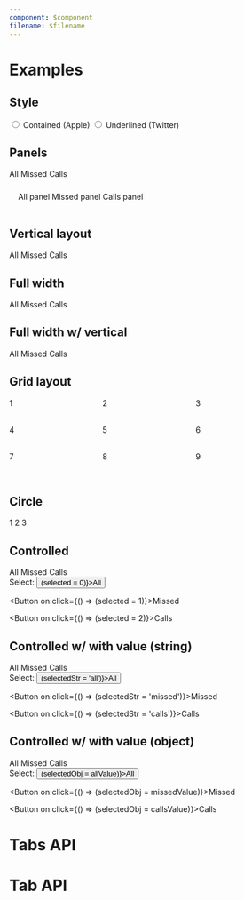 ```yaml
---
component: $component
filename: $filename
---
```


<script>
  import tabsApi from '$lib/components/Tabs.svelte?raw&sveld';
  import tabApi from '$lib/components/Tab.svelte?raw&sveld';
  import ApiDocs from '$lib/components/ApiDocs.svelte';

  import Button from '$lib/components/Button.svelte';
  import Preview from '$lib/components/Preview.svelte';
  import Tab from '$lib/components/Tab.svelte';
  import Tabs from '$lib/components/Tabs.svelte';
  import TabPanel from '$lib/components/TabPanel.svelte';

  const allValue = {};
  const missedValue = {};
  const callsValue = {};

  let selected = 1;
  let selectedStr = 'missed';
  let selectedObj = missedValue;

  let tabStyle = 'contained';
</script>

<!--
  - [x] Variable width tabs
  - [ ] Selection
    - `data-key` only allows string keys, but allows attaching to dom element
    - what about enum / toggle button use cases?
  - [ ] Support changing color of indicator based on selection
  - [ ] Support coloring tab based on selection (.selected class?, add bold font, etc)
  - [ ] Pass fallback transition to <Tabs contained={tabStyle==='contained'} underlined={tabStyle==='underlined'}> (fade, scale, etc)
  - [x] Rename `key` to `value`?
  - [ ] Support overflow scrolling (with button)
  - Reference:
    - https://svelte.dev/repl/8e68120858e5322272dc9136c4bb79cc?version=3.7.0
-->

# Examples

## Style

<label>
  <input type="radio" value="contained" bind:group={tabStyle} />
  Contained (Apple)
</label>
<label>
  <input type="radio" value="underlined" bind:group={tabStyle} />
  Underlined (Twitter)
</label>

## Panels

<Preview>
  <Tabs
    contained={tabStyle === 'contained'}
    underlined={tabStyle === 'underlined'}
  >
    <div class="tabList">
      <Tab value="all" style="width: 120px">All</Tab>
      <Tab value="missed" style="width: 120px">Missed</Tab>
      <Tab value="calls" style="width: 120px">Calls</Tab>
    </div>
    <div style="margin-top: 8px; padding: 16px">
      <TabPanel>All panel</TabPanel>
      <TabPanel>Missed panel</TabPanel>
      <TabPanel>Calls panel</TabPanel>
    </div>
  </Tabs>
</Preview>

## Vertical layout

<Preview>
  <Tabs
    contained={tabStyle === 'contained'}
    underlined={tabStyle === 'underlined'}
    vertical
  >
    <div class="tabList">
      <Tab value="all">All</Tab>
      <Tab value="missed">Missed</Tab>
      <Tab value="calls">Calls</Tab>
    </div>
  </Tabs>
</Preview>

## Full width

<Preview>
  <Tabs
    contained={tabStyle === 'contained'}
    underlined={tabStyle === 'underlined'}
  >
    <div class="tabList w-full">
      <Tab value="all">All</Tab>
      <Tab value="missed">Missed</Tab>
      <Tab value="calls">Calls</Tab>
    </div>
  </Tabs>
</Preview>

## Full width w/ vertical

<Preview>
  <Tabs
    contained={tabStyle === 'contained'}
    underlined={tabStyle === 'underlined'}
    vertical
  >
    <div class="tabList w-full">
      <Tab value="all">All</Tab>
      <Tab value="missed">Missed</Tab>
      <Tab value="calls">Calls</Tab>
    </div>
  </Tabs>
</Preview>

## Grid layout

<Preview>
  <Tabs
    contained={tabStyle === 'contained'}
    underlined={tabStyle === 'underlined'}
  >
    <div
      class="tabList"
      style="display: grid; grid-template-columns: repeat(3, 1fr);
    grid-template-rows: repeat(3, 48px)"
    >
      <Tab value={1}>1</Tab>
      <Tab value={2}>2</Tab>
      <Tab value={3}>3</Tab>
      <Tab value={4}>4</Tab>
      <Tab value={5}>5</Tab>
      <Tab value={6}>6</Tab>
      <Tab value={7}>7</Tab>
      <Tab value={8}>8</Tab>
      <Tab value={9}>9</Tab>
    </div>
  </Tabs>
</Preview>

## Circle

<Preview>
  <Tabs
    contained={tabStyle === 'contained'}
    underlined={tabStyle === 'underlined'}
    circle
  >
    <div class="tabList">
      <Tab value={1} class="h-10 aspect-square">1</Tab>
      <Tab value={2} class="h-10 aspect-square">2</Tab>
      <Tab value={3} class="h-10 aspect-square">3</Tab>
    </div>
  </Tabs>
</Preview>

## Controlled

<Preview>
  <Tabs
    contained={tabStyle === 'contained'}
    underlined={tabStyle === 'underlined'}
    {selected}
  >
    <div class="tabList">
      <Tab value="all" style="width: 120px">All</Tab>
      <Tab value="missed" style="width: 120px">Missed</Tab>
      <Tab value="calls" style="width: 120px">Calls</Tab>
    </div>
  </Tabs>
</Preview>

<div class="mt-4">
  Select:
  <Button on:click={() => (selected = 0)}>All</Button>

<Button on:click={() => (selected = 1)}>Missed</Button>

<Button on:click={() => (selected = 2)}>Calls</Button>

</div>

## Controlled w/ with value (string)

<Preview>
  <Tabs
    contained={tabStyle === 'contained'}
    underlined={tabStyle === 'underlined'}
    selected={selectedStr}
  >
    <div class="tabList">
      <Tab value="all" style="width: 120px">All</Tab>
      <Tab value="missed" style="width: 120px">Missed</Tab>
      <Tab value="calls" style="width: 120px">Calls</Tab>
    </div>
  </Tabs>
</Preview>

<div class="mt-4">
  Select:
  <Button on:click={() => (selectedStr = 'all')}>All</Button>

<Button on:click={() => (selectedStr = 'missed')}>Missed</Button>

<Button on:click={() => (selectedStr = 'calls')}>Calls</Button>

</div>

## Controlled w/ with value (object)

<Preview>
  <Tabs
    contained={tabStyle === 'contained'}
    underlined={tabStyle === 'underlined'}
    selected={selectedObj}
  >
    <div class="tabList">
      <Tab value={allValue} style="width: 120px">All</Tab>
      <Tab value={missedValue} style="width: 120px">Missed</Tab>
      <Tab value={callsValue} style="width: 120px">Calls</Tab>
    </div>
  </Tabs>
</Preview>

<div class="mt-4">
  Select:
  <Button on:click={() => (selectedObj = allValue)}>All</Button>

<Button on:click={() => (selectedObj = missedValue)}>Missed</Button>

<Button on:click={() => (selectedObj = callsValue)}>Calls</Button>

</div>

# Tabs API

<ApiDocs api={tabsApi} />

# Tab API

<ApiDocs api={tabApi} />
